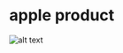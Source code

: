 # apple product

![alt text](https://github.com/mrjonathanj6/apple-prodcut/blob/main/img/apple-product.jpg)

